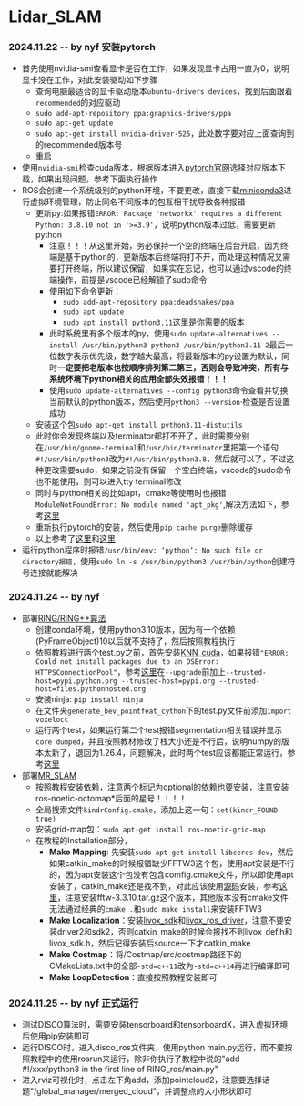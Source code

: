 # Lidar_SLAM

### 2024.11.22 -- by nyf 安装pytorch
- 首先使用nvidia-smi查看显卡是否在工作，如果发现显卡占用一直为0，说明显卡没在工作，对此安装驱动如下步骤
    - 查询电脑最适合的显卡驱动版本`ubuntu-drivers devices`，找到后面跟着`recommended`的对应驱动
    - `sudo add-apt-repository ppa:graphics-drivers/ppa`
    - `sudo apt-get update`
    - `sudo apt-get install nvidia-driver-525`，此处数字要对应上面查询到的recommended版本号
    - 重启
- 使用`nvidia-smi`检查cuda版本，根据版本进入[pytorch官网](https://pytorch.org/)选择对应版本下载，如果出现问题，参考下面执行操作
- ROS会创建一个系统级别的python环境，不要更改，直接下载[miniconda3](https://repo.anaconda.com/miniconda/)进行虚拟环境管理，防止同名不同版本的包互相干扰导致各种报错
    - 更新py:如果报错`ERROR: Package 'networkx' requires a different Python: 3.8.10 not in '>=3.9'`，说明python版本过低，需要更新python
        - 注意！！！从这里开始，务必保持一个空的终端在后台开启，因为终端是基于python的，更新版本后终端将打不开，而处理这种情况又需要打开终端，所以建议保留，如果实在忘记，也可以通过vscode的终端操作，前提是vscode已经解锁了sudo命令
        - 使用如下命令更新：
            - `sudo add-apt-repository ppa:deadsnakes/ppa`
            - `sudo apt update`
            - `sudo apt install python3.11`这里是你需要的版本
        - 此时系统里有多个版本的py，使用`sudo update-alternatives --install /usr/bin/python3 python3 /usr/bin/python3.11 2`最后一位数字表示优先级，数字越大最高，将最新版本的py设置为默认，同时**一定要把老版本也按顺序排列第二第三，否则会导致冲突，所有与系统环境下python相关的应用全部失效报错！！！**
        - 使用`sudo update-alternatives --config python3`命令查看并切换当前默认的python版本，然后使用`python3 --version`·检查是否设置成功
    - 安装这个包`sudo apt-get install python3.11-distutils`
    - 此时你会发现终端以及terminator都打不开了，此时需要分别在`/usr/bin/gnome-terminal`和`/usr/bin/terminator`里把第一个语句`#!/usr/bin/python3`改为`#!/usr/bin/python3.8`，然后就可以了，不过这种更改需要sudo，如果之前没有保留一个空白终端，vscode的sudo命令也不能使用，则可以进入tty terminal修改
    - 同时与python相关的比如apt，cmake等使用时也报错`ModuleNotFoundError: No module named 'apt_pkg'`,解决方法如下，参考[这里](https://blog.csdn.net/a18838956649/article/details/117612374)
    - 重新执行pytorch的安装，然后使用`pip cache purge`删除缓存
    - 以上参考了[这里](https://blog.csdn.net/DEVELOPERAA/article/details/133743389)和[这里](https://blog.csdn.net/chdlr/article/details/136989643)
- 运行python程序时报错`/usr/bin/env: ‘python’: No such file or directory报错`，使用`sudo ln -s /usr/bin/python3 /usr/bin/python`创建符号连接就能解决

### 2024.11.24 -- by nyf 
- 部署[RING/RING++算法](https://github.com/lus6-Jenny/RING)
    - 创建conda环境，使用python3.10版本，因为有一个依赖(PyFrameObject)10以后就不支持了，然后按照教程执行
    - 依照教程进行两个test.py之前，首先安装[KNN_cuda](https://github.com/unlimblue/KNN_CUDA)，如果报错`"ERROR: Could not install packages due to an OSError: HTTPSConnectionPool"`，参考[这里](https://gist.github.com/Kalffman/d873d84099784db808dce6c1bea65799)在`--upgrade`前加上`--trusted-host=pypi.python.org --trusted-host=pypi.org --trusted-host=files.pythonhosted.org `
    - 安装ninja: `pip install ninja`
    - 在文件夹`generate_bev_pointfeat_cython`下的test.py文件前添加`import voxelocc`
    - 运行两个test，如果运行第二个test报错segmentation相关错误并显示`core dumped`，并且按照教材修改了栈大小还是不行后，说明numpy的版本太新了，退回为1.26.4，问题解决，此时两个test应该都能正常运行，参考[这里](https://stackoverflow.com/questions/78778444/segmentation-fault-when-pass-a-numpy-array-to-open3d-utility-vector3dvector)
- 部署[MR_SLAM](https://github.com/MaverickPeter/MR_SLAM)
    - 按照教程安装依赖，注意两个标记为optional的依赖也要安装，注意安装ros-noetic-octomap*后面的星号！！！！
    - 全局搜索文件`kindrConfig.cmake`，添加上这一句：`set(kindr_FOUND true)`
    - 安装grid-map包：`sudo apt-get install ros-noetic-grid-map`
    - 在教程的Installation部分，
        - **Make Mapping**: 先安装`sudo apt-get install libceres-dev`，然后如果catkin_make的时候报错缺少FFTW3这个包，使用apt安装是不行的，因为apt安装这个包没有包含comfig.cmake文件，所以即使用apt安装了，catkin_make还是找不到，对此应该使用[源码](https://www.fftw.org/download.html)安装，参考[这里](https://blog.csdn.net/weixin_39258979/article/details/109941424)，注意安装fftw-3.3.10.tar.gz这个版本，其他版本没有cmake文件无法通过经典的`cmake .`和`sudo make install`来安装FFTW3
        - **Make Localization**：安装[livox_sdk](https://github.com/Livox-SDK/Livox-SDK)和[livox_ros_driver](https://github.com/Livox-SDK/livox_ros_driver)，注意不要安装driver2和sdk2，否则catkin_make的时候会报找不到livox_def.h和livox_sdk.h，然后记得安装后source一下才catkin_make
        - **Make Costmap**：将/Costmap/src/costmap路径下的CMakeLists.txt中的全部`-std=c++11`改为`-std=c++14`再进行编译即可
        - **Make LoopDetection**：直接按照教程安装即可

### 2024.11.25 -- by nyf 正式运行
- 测试DISCO算法时，需要安装tensorboard和tensorboardX，进入虚拟环境后使用pip安装即可
- 运行DISCO时，进入disco_ros文件夹，使用python main.py运行，而不要按照教程中的使用rosrun来运行，除非你执行了教程中说的"add #!/xxx/python3 in the first line of RING_ros/main.py"
- 进入rviz可视化时，点击左下角add，添加pointcloud2，注意要选择话题"/global_manager/merged_cloud"，并调整点的大小形状即可



